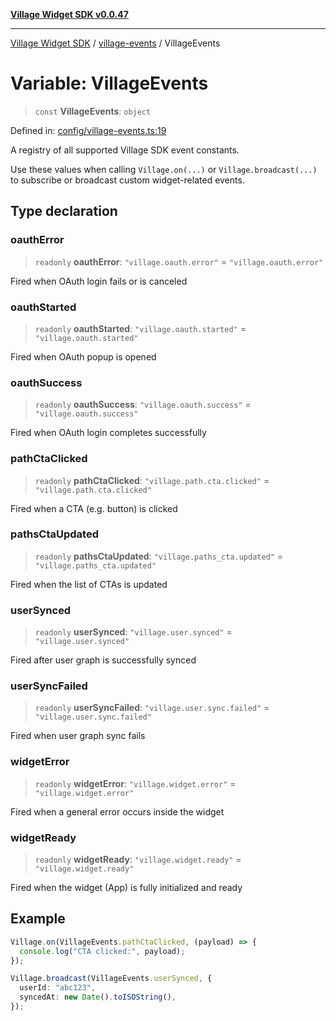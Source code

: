 [**Village Widget SDK v0.0.47**](../../README.md)

***

[Village Widget SDK](../../modules.md) / [village-events](../README.md) / VillageEvents

# Variable: VillageEvents

> `const` **VillageEvents**: `object`

Defined in: [config/village-events.ts:19](https://github.com/VillageHQ/village-widget-sdk/blob/3216cd563b90dd616d242b1c1467581d440f1dc3/config/village-events.ts#L19)

A registry of all supported Village SDK event constants.

Use these values when calling `Village.on(...)` or `Village.broadcast(...)`
to subscribe or broadcast custom widget-related events.

## Type declaration

### oauthError

> `readonly` **oauthError**: `"village.oauth.error"` = `"village.oauth.error"`

Fired when OAuth login fails or is canceled

### oauthStarted

> `readonly` **oauthStarted**: `"village.oauth.started"` = `"village.oauth.started"`

Fired when OAuth popup is opened

### oauthSuccess

> `readonly` **oauthSuccess**: `"village.oauth.success"` = `"village.oauth.success"`

Fired when OAuth login completes successfully

### pathCtaClicked

> `readonly` **pathCtaClicked**: `"village.path.cta.clicked"` = `"village.path.cta.clicked"`

Fired when a CTA (e.g. button) is clicked

### pathsCtaUpdated

> `readonly` **pathsCtaUpdated**: `"village.paths_cta.updated"` = `"village.paths_cta.updated"`

Fired when the list of CTAs is updated

### userSynced

> `readonly` **userSynced**: `"village.user.synced"` = `"village.user.synced"`

Fired after user graph is successfully synced

### userSyncFailed

> `readonly` **userSyncFailed**: `"village.user.sync.failed"` = `"village.user.sync.failed"`

Fired when user graph sync fails

### widgetError

> `readonly` **widgetError**: `"village.widget.error"` = `"village.widget.error"`

Fired when a general error occurs inside the widget

### widgetReady

> `readonly` **widgetReady**: `"village.widget.ready"` = `"village.widget.ready"`

Fired when the widget (App) is fully initialized and ready

## Example

```ts
Village.on(VillageEvents.pathCtaClicked, (payload) => {
  console.log("CTA clicked:", payload);
});

Village.broadcast(VillageEvents.userSynced, {
  userId: "abc123",
  syncedAt: new Date().toISOString(),
});
```
